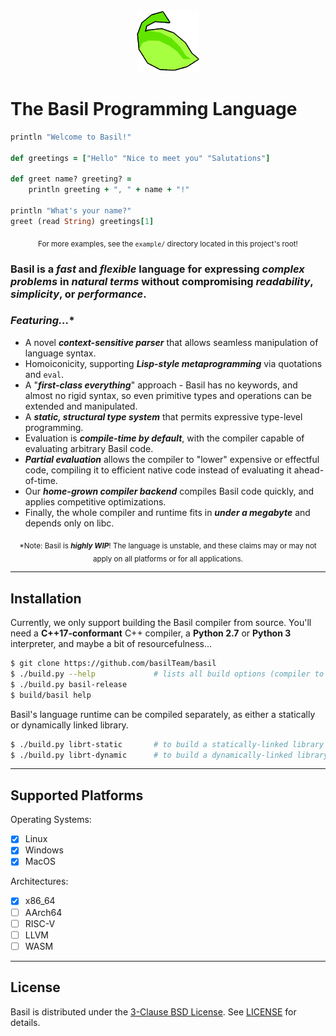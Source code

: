 <br>
<p align=center><img src="logo.png" width=100vw></p>

# The Basil Programming Language

```rb
println "Welcome to Basil!"

def greetings = ["Hello" "Nice to meet you" "Salutations"]

def greet name? greeting? =
    println greeting + ", " + name + "!"

println "What's your name?"
greet (read String) greetings[1]
```

<p align=center><sub>For more examples, see the <code>example/</code> directory located in this project's root!</sub></p>

### Basil is a _fast_ and _flexible_ language for expressing _complex problems_ in _natural terms_ without compromising _readability_, _simplicity_, or _performance_.

### ***Featuring...****
 * A novel ***context-sensitive parser*** that allows seamless manipulation of language syntax.
 * Homoiconicity, supporting ***Lisp-style metaprogramming*** via quotations and `eval`.
 * A "***first-class everything***" approach - Basil has no keywords, and almost no rigid syntax, so even primitive types and operations can be extended and manipulated.
 * A ***static, structural type system*** that permits expressive type-level programming. 
 * Evaluation is ***compile-time by default***, with the compiler capable of evaluating arbitrary Basil code.
 * ***Partial evaluation*** allows the compiler to "lower" expensive or effectful code, compiling it to efficient native code instead of evaluating it ahead-of-time.
 * Our ***home-grown compiler backend*** compiles Basil code quickly, and applies competitive optimizations.
 * Finally, the whole compiler and runtime fits in ***under a megabyte*** and depends only on libc. 

<p align=center><sub>*Note: Basil is <i><b>highly WIP</b></i>! The language is unstable, and these claims may or may not apply on all platforms or for all applications.</sub></p>

---

## **Installation**

Currently, we only support building the Basil compiler from source. You'll need a **C++17-conformant** C++ compiler, a **Python 2.7** or **Python 3** interpreter, and maybe a bit of
resourcefulness...

```sh
$ git clone https://github.com/basilTeam/basil
$ ./build.py --help             # lists all build options (compiler to use, additional flags, etc)
$ ./build.py basil-release
$ build/basil help
```

Basil's language runtime can be compiled separately, as either a statically or dynamically linked library.

```sh
$ ./build.py librt-static       # to build a statically-linked library
$ ./build.py librt-dynamic      # to build a dynamically-linked library
```

---

## **Supported Platforms**

Operating Systems:
 - [x] Linux
 - [x] Windows
 - [x] MacOS

Architectures:
 - [x] x86_64
 - [ ] AArch64
 - [ ] RISC-V
 - [ ] LLVM
 - [ ] WASM

---

## **License**

Basil is distributed under the [3-Clause BSD License](https://opensource.org/licenses/BSD-3-Clause). See [LICENSE](https://github.com/basilTeam/basil/blob/master/LICENSE) for details.
